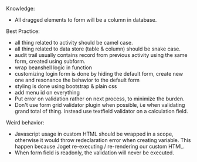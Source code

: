 Knowledge:
- All dragged elements to form will be a column in database.

Best Practice:
- all thing related to activity should be camel case.
- all thing related to data store (table & column) should be snake case.
- audit trail usually contains record from previous activity using the same form, created using subform.
- wrap beanshell logic in function
- customizing login form is done by hiding the default form, create new one and resonance the behavior to the default form
- styling is done using bootstrap & plain css
- add menu id on everything
- Put error on validation rather on next process, to minimize the burden.
- Don't use form grid validator plugin when possible, i.e when validating grand total of thing. instead use textfield validator on a calculation field.

Weird behavior:
- Javascript usage in custom HTML should be wrapped in a scope, otherwise it would throw redeclaration error when creating variable.
    This happen because Joget re-executing / re-rendering our custom HTML.
- When form field is readonly, the validation will never be executed.

